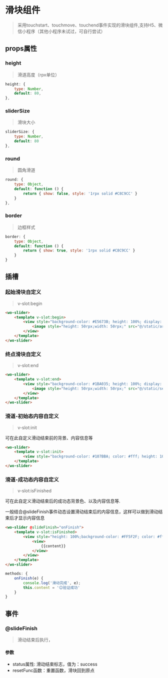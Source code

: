 # 滑块组件

> 采用touchstart、touchmove、touchend事件实现的滑块组件,支持H5、微信小程序（其他小程序未试过，可自行尝试）

## props属性

### height

> 滑道高度（rpx单位）

~~~js
height: {
    type: Number,
    default: 80,
},
~~~

### sliderSize

> 滑块大小

~~~js
sliderSize: {
    type: Number,
    default: 80
},
~~~

### round

> 圆角滑道

~~~js
round: {
    type: Object,
    default: function () {
        return { show: false, style: '1rpx solid #C8C9CC' }
    }
},
~~~

### border

> 边框样式

~~~js
border: {
    type: Object,
    default: function () {
        return { show: true, style: '1rpx solid #C8C9CC' }
    }
}
~~~

## 插槽

### 起始滑块自定义

> v-slot:begin

~~~html
<wo-slider>
    <template v-slot:begin>
        <view style="background-color: #E5673B; height: 100%; display: flex; justify-content: center; align-items: center">
            <image style="height: 50rpx;width: 50rpx;" src="@/static/arrow-right-bold.svg"></image>
        </view>
    </template>
</wo-slider>
~~~

### 终点滑块自定义

> v-slot:end

~~~html
<wo-slider>
    <template v-slot:end>
        <view style="background-color: #1BA035; height: 100%; display: flex; justify-content: center; align-items: center">
            <image style="height: 50rpx;width: 50rpx;" src="@/static/select-bold.svg"></image>
        </view>
    </template>
</wo-slider>
~~~

### 滑道-初始态内容自定义

> v-slot:init

可在此自定义滑动结束前的背景、内容信息等

~~~html
<wo-slider>
    <template v-slot:init>
        <view style="background-color: #107BBA; color: #fff; height: 100%; display: flex; justify-content: center;align-items: center;">😀滑动解锁大礼包</view>
    </template>
</wo-slider>
~~~

### 滑道-成功态内容自定义

> v-slot:isFinished

可在此自定义滑动结束后的成功态背景色、以及内容信息等.

一般结合@slideFinish事件动态设置滑动结束后的内容信息，这样可以做到滑动结束后才显示内容信息

~~~html
<wo-slider @slideFinish="onFinish">
    <template v-slot:isFinished>
        <view style="height: 100%;background-color: #FF5F2F; color: #fff; display: flex; justify-content: center;align-items: center;">
            <view>
                {{content}}
            </view>
        </view>
    </template>
</wo-slider>
~~~

~~~js
methods: {
    onFinish(e) {
        console.log('滑动完成', e);
        this.content = '😊验证成功'
    }
}
~~~



## 事件

### @slideFinish

> 滑动结束后执行，

#### 参数

+ status属性: 滑动结束标志，值为：success
+ resetFunc函数：重置函数，滑块回到原点

